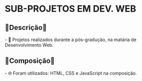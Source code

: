 <h1>SUB-PROJETOS EM DEV. WEB</h1>
<h2>💫Descrição💫</h2>
<p>
- 💬 Projetos realizados durante a pós-gradução, na matária de Desenvolvimento Web.
</p>

<h2>💫Composição💫</h2>
<p>
 - 🌐 Foram utilizados: HTML, CSS e JavaScript na composição.
</p>
